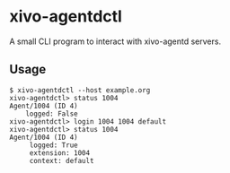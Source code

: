 # xivo-agentdctl

A small CLI program to interact with xivo-agentd servers.

## Usage

```
$ xivo-agentdctl --host example.org
xivo-agentdctl> status 1004
Agent/1004 (ID 4)
    logged: False
xivo-agentdctl> login 1004 1004 default
xivo-agentdctl> status 1004
Agent/1004 (ID 4)
     logged: True
     extension: 1004
     context: default
```
